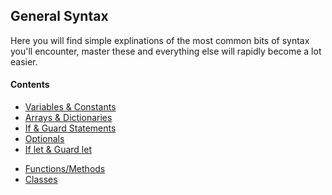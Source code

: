 ## General Syntax

Here you will find simple explinations of the most common bits of syntax you'll encounter, master these and everything else will rapidly become a lot easier. 

#### Contents
+ [Variables & Constants](https://github.com/KyleGoslan/Digital-Media-Design/blob/master/00%20-%20General%20Syntax/Variables-And-Constants.md)
+ [Arrays & Dictionaries ](https://github.com/KyleGoslan/Digital-Media-Design/blob/master/00%20-%20General%20Syntax/Arrays-Dictionaries.md)
+ [If & Guard Statements](https://github.com/KyleGoslan/Digital-Media-Design/blob/master/00%20-%20General%20Syntax/If-And-Guard-Statements.md)
+ [Optionals](https://github.com/KyleGoslan/Digital-Media-Design/blob/master/00%20-%20General%20Syntax/Optionals.md)
+ [If let & Guard let](https://github.com/KyleGoslan/Digital-Media-Design/blob/master/00%20-%20General%20Syntax/If-Guard-Let)
<!--+ [Loops](https://github.com/KyleGoslan/Digital-Media-Design/blob/master/00%20-%20/General%20Syntax/)-->
+ [Functions/Methods](https://github.com/KyleGoslan/Digital-Media-Design/blob/master/00%20-%20General%20Syntax/Functions-Methods.md)
+ [Classes](https://github.com/KyleGoslan/Digital-Media-Design/blob/master/00%20-%20General%20Syntax/Classes.md)
